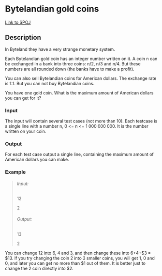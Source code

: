 # Bytelandian gold coins

[Link to SPOJ](https://www.spoj.com/problems/COINS/)

## Description

In Byteland they have a very strange monetary system.

Each Bytelandian gold coin has an integer number written on it. A coin n can be exchanged in a bank into three coins: n/2, n/3 and n/4. But these numbers are all rounded down (the banks have to make a profit).

You can also sell Bytelandian coins for American dollars. The exchange rate is 1:1. But you can not buy Bytelandian coins.

You have one gold coin. What is the maximum amount of American dollars you can get for it? 

### Input

The input will contain several test cases (not more than 10). Each testcase is a single line with a number n, 0 <= n <= 1 000 000 000. It is the number written on your coin.

### Output

For each test case output a single line, containing the maximum amount of American dollars you can make. 

### Example

> ###### Input:
> 
> 12
> 
> 2
> 
> ###### Output:
> 
> 13
> 
> 2

You can change 12 into 6, 4 and 3, and then change these into $6+$4+$3 = $13. If you try changing the coin 2 into 3 smaller coins, you will get 1, 0 and 0, and later you can get no more than $1 out of them. It is better just to change the 2 coin directly into $2. 
